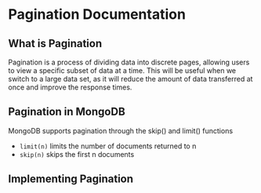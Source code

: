 # Pagination Documentation

## What is Pagination

Pagination is a process of dividing data into discrete pages, allowing users to view a specific subset of data at a time. This will be useful when we switch to a large data set, as it will reduce the amount of data transferred at once and improve the response times.

## Pagination in MongoDB

MongoDB supports pagination through the skip() and limit() functions
* `limit(n)` limits the number of documents returned to n
* `skip(n)` skips the first n documents

## Implementing Pagination